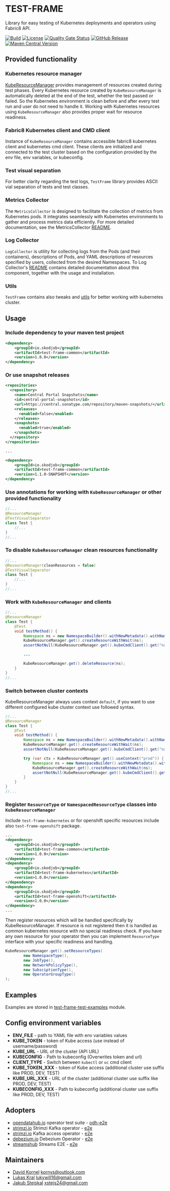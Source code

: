 # TEST-FRAME
Library for easy testing of Kubernetes deployments and operators using Fabric8 API.

[![Build](https://github.com/skodjob/test-frame/actions/workflows/build.yaml/badge.svg?branch=main)](https://github.com/skodjob/test-frame/actions/workflows/build.yaml)
[![License](https://img.shields.io/badge/License-Apache%202.0-blue.svg)](https://opensource.org/licenses/Apache-2.0)
[![Quality Gate Status](https://sonarcloud.io/api/project_badges/measure?project=skodjob_test-frame&metric=alert_status)](https://sonarcloud.io/summary/new_code?id=skodjob_test-frame)
[![GitHub Release](https://img.shields.io/github/v/release/skodjob/test-frame)](https://github.com/skodjob/test-frame/releases)
[![Maven Central Version](https://img.shields.io/maven-central/v/io.skodjob/test-frame)](https://central.sonatype.com/search?q=io.skodjob.test-frame)

## Provided functionality
### Kubernetes resource manager
[KubeResourceManager](test-frame-common/src/main/java/io/skodjob/testframe/resources/KubeResourceManager.java) provides management of resources created during test phases.
Every Kubernetes resource created by `KubeResourceManager` is automatically deleted at the end of the test, whether the test passed or failed.
So the Kubernetes environment is clean before and after every test run and user do not need to handle it.
Working with Kubernetes resources using `KubeResourceManager` also provides proper wait for resource readiness.

### Fabric8 Kubernetes client and CMD client
Instance of `KubeResourceManager` contains accessible fabric8 kubernetes client and kubernetes cmd client.
These clients are initialized and connected to the test cluster based on the configuration provided by the env file, env variables, or kubeconfig.

### Test visual separation
For better clarity regarding the test logs, `TestFrame` library provides ASCII vial separation of tests and test classes.

### Metrics Collector
The `MetricsCollector` is designed to facilitate the collection of metrics from Kubernetes pods. 
It integrates seamlessly with Kubernetes environments to gather and process metrics data efficiently. 
For more detailed documentation, see the MetricsCollector [README](test-frame-metrics-collector/README.md).

### Log Collector
`LogCollector` is utility for collecting logs from the Pods (and their containers), descriptions of Pods, and YAML
descriptions of resources specified by users, collected from the desired Namespaces.
To Log Collector's [README](test-frame-log-collector/README.md) contains detailed documentation about this component,
together with the usage and installation.

### Utils
`TestFrame` contains also tweaks and [utils](test-frame-common/src/main/java/io/skodjob/testframe/utils) for better working with kubernetes cluster.

## Usage
### Include dependency to your maven test project
```xml
<dependency>
    <groupId>io.skodjob</groupId>
    <artifactId>test-frame-common</artifactId>
    <version>1.0.0</version>
</dependency>
```
### Or use snapshot releases
```xml
<repositories>
  <repository>
    <name>Central Portal Snapshots</name>
    <id>central-portal-snapshots</id>
    <url>https://central.sonatype.com/repository/maven-snapshots/</url>
    <releases>
      <enabled>false</enabled>
    </releases>
    <snapshots>
      <enabled>true</enabled>
    </snapshots>
  </repository>
</repositories>

...

<dependency>
    <groupId>io.skodjob</groupId>
    <artifactId>test-frame-common</artifactId>
    <version>1.1.0-SNAPSHOT</version>
</dependency>
```

### Use annotations for working with `KubeResourceManager` or other provided functionality
```java
//...
@ResourceManager
@TestVisualSeparator
class Test {
    //...
}
//...
```
### To disable `KubeResourceManager` clean resources functionality
```java
//...
@ResourceManager(cleanResources = false)
@TestVisualSeparator
class Test {
    //...
}
//...
```
### Work with `KubeResourceManager` and clients
```java
//...
@ResourceManager
class Test {
    @Test
    void testMethod() {
        Namespace ns = new NamespaceBuilder().withNewMetadata().withName("test").endMetadata().build();
        KubeResourceManager.get().createResourceWithWait(ns);
        assertNotNull(KubeResourceManager.get().kubeCmdClient().get("namespace", "test"));

        ...

        KubeResourceManager.get().deleteResource(ns);
    }
}
//...
```
### Switch between cluster contexts
KubeResourceManager always uses context `default`, if you want to use different configured kube cluster context use followed syntax.
```java
//...
@ResourceManager
class Test {
    @Test
    void testMethod() {
        Namespace ns = new NamespaceBuilder().withNewMetadata().withName("test").endMetadata().build();
        KubeResourceManager.get().createResourceWithWait(ns);
        assertNotNull(KubeResourceManager.get().kubeCmdClient().get("namespace", "test"));

        try (var ctx = KubeResourceManager.get().useContext("prod")) {
            Namespace ns = new NamespaceBuilder().withNewMetadata().withName("test-prod").endMetadata().build();
            KubeResourceManager.get().createResourceWithWait(ns);
            assertNotNull(KubeResourceManager.get().kubeCmdClient().get("namespace", "test-prod"));
        }
    }
}
//...
```
### Register `ResourceType` or `NamespacedResourceType` classes into `KubeResourceManager`
Include `test-frame-kubernetes` or for openshift specific resources include also `test-frame-openshift` package.
```xml
...
<dependency>
    <groupId>io.skodjob</groupId>
    <artifactId>test-frame-common</artifactId>
    <version>1.0.0</version>
</dependency>
<dependency>
    <groupId>io.skodjob</groupId>
    <artifactId>test-frame-kubernetes</artifactId>
    <version>1.0.0</version>
</dependency>
<dependency>
    <groupId>io.skodjob</groupId>
    <artifactId>test-frame-openshift</artifactId>
    <version>1.0.0</version>
</dependency>
...
```
Then register resources which will be handled specifically by KubeResourceManager.
If resource is not registered then it is handled as common kubernetes resource with no special readiness check.
If you have any own resource for your operator then you can implement `ResourceType` interface with your specific readiness and handling.
```java
KubeResourceManager.get().setResourceTypes(
        new NamespaceType(),
        new JobType(),
        new NetworkPolicyType(),
        new SubsciptionType(),
        new OperatorGroupType()
);
```

## Examples
Examples are stored in [test-frame-test-examples](test-frame-test-examples/src/test/java/io/skodjob/testframe/test/integration) module.

## Config environment variables
* **ENV_FILE** - path to YAML file with env variables values
* **KUBE_TOKEN** - token of Kube access (use instead of username/password)
* **KUBE_URL** - URL of the cluster (API URL)
* **KUBECONFIG** - Path to kubeconfig (Overwrites token and url)
* **CLIENT_TYPE** - Switch between `kubectl` or `oc` cmd client
* **KUBE_TOKEN_XXX** - token of Kube access (additional cluster use suffix like PROD, DEV, TEST)
* **KUBE_URL_XXX** - URL of the cluster (additional cluster use suffix like PROD, DEV, TEST)
* **KUBECONFIG_XXX** - Path to kubeconfig (additional cluster use suffix like PROD, DEV, TEST)

## Adopters
* [opendatahub.io](https://github.com/opendatahub-io/opendatahub-operator) operator test suite - [odh-e2e](https://github.com/skodjob/odh-e2e)
* [strimzi.io](https://github.com/strimzi/strimzi-kafka-operator) Strimzi Kafka operator - [e2e](https://github.com/strimzi/strimzi-kafka-operator/tree/main/systemtest)
* [strimzi.io](https://github.com/strimzi/kafka-access-operator) Kafka access operator - [e2e](https://github.com/strimzi/kafka-access-operator/tree/main/systemtest)
* [debezium.io](https://github.com/debezium/debezium-operator) Debezium Operator - [e2e](https://github.com/debezium/debezium-operator/tree/main/systemtests)
* [streamshub](https://github.com/streamshub) Streams E2E - [e2e](https://github.com/streamshub/streams-e2e)

## Maintainers
* [David Kornel](https://github.com/kornys) <kornys@outlook.com>
* [Lukas Kral](https://github.com/im-konge) <lukywill16@gmail.com>
* [Jakub Stejskal](https://github.com/Frawless) <xstejs24@gmail.com>

